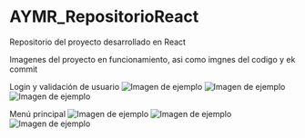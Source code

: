 # AYMR_RepositorioReact
Repositorio del proyecto desarrollado en React

Imagenes del proyecto en funcionamiento, asi como imgnes del codigo y ek commit

Login y validación de usuario
![Imagen de ejemplo](![LoginMovil](https://github.com/Montalvo566/AYMR_RepositorioReact/assets/102632503/9bed8a3b-87bc-41c0-b222-0cf2c342f05d)
)
![Imagen de ejemplo](![LoginNormal](https://github.com/Montalvo566/AYMR_RepositorioReact/assets/102632503/d7dac971-84e5-4bf4-8881-20d8e3efdb12)
)
![Imagen de ejemplo](![ValidaciónLogin](https://github.com/Montalvo566/AYMR_RepositorioReact/assets/102632503/a10b7138-28de-47f6-8bb6-a7695a106d89)
)

Menú principal
![Imagen de ejemplo](![MenúDesplegado](https://github.com/Montalvo566/AYMR_RepositorioReact/assets/102632503/8883c0da-dd98-46d7-ad33-9c0a76490ac0)
)
![Imagen de ejemplo](![MenúMovil](https://github.com/Montalvo566/AYMR_RepositorioReact/assets/102632503/ebb0ad85-3614-4458-b597-0d1d299e7089)
)
![Imagen de ejemplo](https://github.com/Montalvo566/AYMR_RepositorioReact/issues/1#issue-2020129414)
